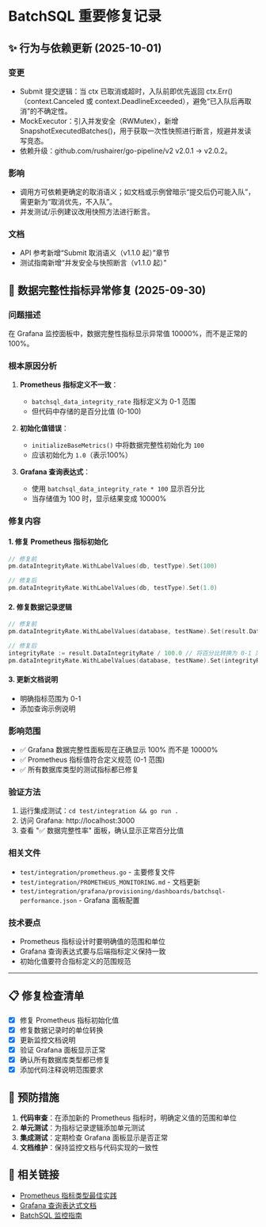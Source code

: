 # BatchSQL 重要修复记录

## ✨ 行为与依赖更新 (2025-10-01)

### 变更
- Submit 提交逻辑：当 ctx 已取消或超时，入队前即优先返回 ctx.Err()（context.Canceled 或 context.DeadlineExceeded），避免“已入队后再取消”的不确定性。
- MockExecutor：引入并发安全（RWMutex），新增 SnapshotExecutedBatches()，用于获取一次性快照进行断言，规避并发读写竞态。
- 依赖升级：github.com/rushairer/go-pipeline/v2 v2.0.1 → v2.0.2。

### 影响
- 调用方可依赖更确定的取消语义；如文档或示例曾暗示“提交后仍可能入队”，需更新为“取消优先，不入队”。
- 并发测试/示例建议改用快照方法进行断言。

### 文档
- API 参考新增“Submit 取消语义（v1.1.0 起）”章节
- 测试指南新增“并发安全与快照断言（v1.1.0 起）”


## 🐛 数据完整性指标异常修复 (2025-09-30)

### 问题描述
在 Grafana 监控面板中，数据完整性指标显示异常值 10000%，而不是正常的 100%。

### 根本原因分析
1. **Prometheus 指标定义不一致**：
   - `batchsql_data_integrity_rate` 指标定义为 0-1 范围
   - 但代码中存储的是百分比值 (0-100)

2. **初始化值错误**：
   - `initializeBaseMetrics()` 中将数据完整性初始化为 `100`
   - 应该初始化为 `1.0`（表示100%）

3. **Grafana 查询表达式**：
   - 使用 `batchsql_data_integrity_rate * 100` 显示百分比
   - 当存储值为 100 时，显示结果变成 10000%

### 修复内容

#### 1. 修复 Prometheus 指标初始化
```go
// 修复前
pm.dataIntegrityRate.WithLabelValues(db, testType).Set(100)

// 修复后  
pm.dataIntegrityRate.WithLabelValues(db, testType).Set(1.0)
```

#### 2. 修复数据记录逻辑
```go
// 修复前
pm.dataIntegrityRate.WithLabelValues(database, testName).Set(result.DataIntegrityRate)

// 修复后
integrityRate := result.DataIntegrityRate / 100.0 // 将百分比转换为 0-1 范围
pm.dataIntegrityRate.WithLabelValues(database, testName).Set(integrityRate)
```

#### 3. 更新文档说明
- 明确指标范围为 0-1
- 添加查询示例说明

### 影响范围
- ✅ Grafana 数据完整性面板现在正确显示 100% 而不是 10000%
- ✅ Prometheus 指标值符合定义规范 (0-1 范围)
- ✅ 所有数据库类型的测试指标都已修复

### 验证方法
1. 运行集成测试：`cd test/integration && go run .`
2. 访问 Grafana: http://localhost:3000
3. 查看 "✅ 数据完整性率" 面板，确认显示正常百分比值

### 相关文件
- `test/integration/prometheus.go` - 主要修复文件
- `test/integration/PROMETHEUS_MONITORING.md` - 文档更新
- `test/integration/grafana/provisioning/dashboards/batchsql-performance.json` - Grafana 面板配置

### 技术要点
- Prometheus 指标设计时要明确值的范围和单位
- Grafana 查询表达式要与后端指标定义保持一致
- 初始化值要符合指标定义的范围规范

---

## 📋 修复检查清单

- [x] 修复 Prometheus 指标初始化值
- [x] 修复数据记录时的单位转换
- [x] 更新监控文档说明
- [x] 验证 Grafana 面板显示正常
- [x] 确认所有数据库类型都已修复
- [x] 添加代码注释说明范围要求

## 🎯 预防措施

1. **代码审查**：在添加新的 Prometheus 指标时，明确定义值的范围和单位
2. **单元测试**：为指标记录逻辑添加单元测试
3. **集成测试**：定期检查 Grafana 面板显示是否正常
4. **文档维护**：保持监控文档与代码实现的一致性

## 🔗 相关链接

- [Prometheus 指标类型最佳实践](https://prometheus.io/docs/practices/naming/)
- [Grafana 查询表达式文档](https://grafana.com/docs/grafana/latest/panels/query-a-data-source/prometheus/)
- [BatchSQL 监控指南](test/integration/PROMETHEUS_MONITORING.md)